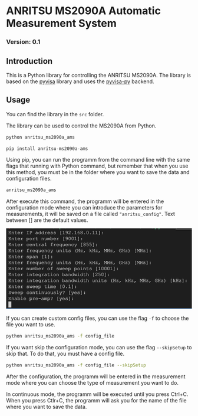 # ANRITSU MS2090A Automatic Measurement System
### Version: 0.1

## Introduction
This is a Python library for controlling the ANRITSU MS2090A. The library is based on the [pyvisa](https://pyvisa.readthedocs.io/en/stable/) library and uses the [pyvisa-py](https://pyvisa-py.readthedocs.io/en/latest/) backend.

## Usage

You can find the library in the `src` folder.

The library can be used to control the MS2090A from Python. 
```bash
python anritsu_ms2090a_ams
```

```python
pip install anritsu-ms2090a-ams
```

Using pip, you can run the programm from the command line with the same flags that running with Python command, but remember that when you use this method, you must be in the folder where you want to save the data and configuration files.

```bash
anritsu_ms2090a_ams
```

After execute this command, the programm will be entered in the configuration mode where you can introduce the parameters for measurements, it will be saved on a file called `"anritsu_config"`. Text between [] are the default values.

![](doc_img/config_steps.png)

If you can create custom config files, you can use the flag `-f` to choose the file you want to use.

```bash
python anritsu_ms2090a_ams -f config_file
```

If you want skip the configuration mode, you can use the flag `--skipSetup` to skip that. To do that, you must have a config file.

```bash
python anritsu_ms2090a_ams -f config_file --skipSetup
```

After the configuration, the programm will be entered in the measurement mode where you can choose the type of measurement you want to do.

In continuous mode, the programm will be executed until you press Ctrl+C. When you press Ctlr+C, the programm will ask you for the name of the file where you want to save the data.